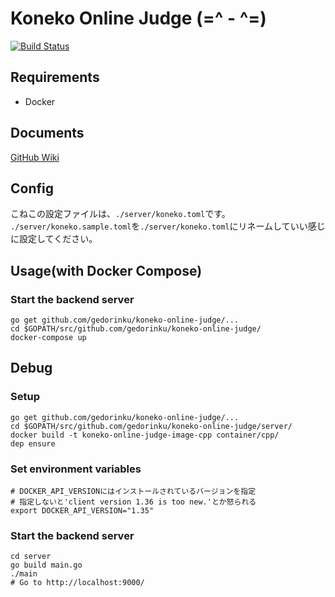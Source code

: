 # Koneko Online Judge (=^ - ^=)
[![Build Status](https://travis-ci.org/gedorinku/koneko-online-judge.svg?branch=master)](https://travis-ci.org/gedorinku/koneko-online-judge)

## Requirements
- Docker

## Documents
[GitHub Wiki](https://github.com/gedorinku/koneko-online-judge/wiki)

## Config
こねこの設定ファイルは、`./server/koneko.toml`です。
`./server/koneko.sample.toml`を`./server/koneko.toml`にリネームしていい感じに設定してください。

## Usage(with Docker Compose)

### Start the backend server
```
go get github.com/gedorinku/koneko-online-judge/...
cd $GOPATH/src/github.com/gedorinku/koneko-online-judge/
docker-compose up
```

## Debug

### Setup
```
go get github.com/gedorinku/koneko-online-judge/...
cd $GOPATH/src/github.com/gedorinku/koneko-online-judge/server/
docker build -t koneko-online-judge-image-cpp container/cpp/
dep ensure
```

### Set environment variables
```
# DOCKER_API_VERSIONにはインストールされているバージョンを指定
# 指定しないと'client version 1.36 is too new.'とか怒られる
export DOCKER_API_VERSION="1.35"
```

### Start the backend server
```
cd server
go build main.go
./main
# Go to http://localhost:9000/
```
